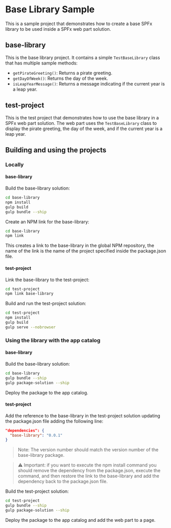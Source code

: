 # Base Library Sample

This is a sample project that demonstrates how to create a base SPFx library to be used inside a SPFx web part solution.

## base-library

This is the base library project. It contains a simple `TestBaseLibrary` class that has multiple sample methods:
- `getPirateGreeting()`: Returns a pirate greeting.
- `getDayOfWeek()`: Returns the day of the week.
- `isLeapYearMessage()`: Returns a message indicating if the current year is a leap year. 

## test-project

This is the test project that demonstrates how to use the base library in a SPFx web part solution. The web part uses the `TestBaseLibrary` class to display the pirate greeting, the day of the week, and if the current year is a leap year.

## Building and using the projects

### Locally

#### base-library

Build the base-library solution:

```bash
cd base-library
npm install
gulp build
gulp bundle --ship
```

Create an NPM link for the base-library:

```bash
cd base-library
npm link
```

This creates a link to the base-library in the global NPM repository, the name of the link is the name of the project specified inside the package.json file.

#### test-project

Link the base-library to the test-project:

```bash
cd test-project
npm link base-library
```

Build and run the test-project solution:

```bash
cd test-project
npm install
gulp build
gulp serve --nobrowser
```

### Using the library with the app catalog

#### base-library

Build the base-library solution:

```bash
cd base-library
gulp bundle --ship
gulp package-solution --ship
```

Deploy the package to the app catalog.

#### test-project

Add the reference to the base-library in the test-project solution updating the package.json file adding the following line:

```json
"dependencies": {
  "base-library": "0.0.1"
}
```

> Note: The version number should match the version number of the base-library package.

> ⚠️ Important: if you want to execute the npm install command you should remove the dependency from the package.json, execute the command, and then restore the link to the base-library and add the dependency back to the package.json file.

Build the test-project solution:

```bash
cd test-project
gulp bundle --ship
gulp package-solution --ship
```

Deploy the package to the app catalog and add the web part to a page.
